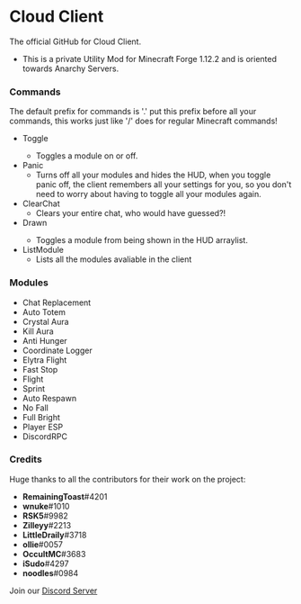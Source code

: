 # Cloud Client
The official GitHub for Cloud Client.
- This is a private Utility Mod for Minecraft Forge 1.12.2 and is oriented towards Anarchy Servers.

### Commands
The default prefix for commands is '.' put this prefix before all your commands, this works just like '/' does for regular Minecraft commands!
- Toggle <MODULE>
  * Toggles a module on or off.
- Panic
  * Turns off all your modules and hides the HUD, when you toggle panic off, the client remembers all your settings for you, so you don't need to worry about having to toggle all your modules again.
- ClearChat
  * Clears your entire chat, who would have guessed?!
- Drawn <MODULE>
  * Toggles a module from being shown in the HUD arraylist.
- ListModule
  * Lists all the modules avaliable in the client

### Modules
- Chat Replacement
- Auto Totem
- Crystal Aura
- Kill Aura
- Anti Hunger
- Coordinate Logger
- Elytra Flight
- Fast Stop
- Flight
- Sprint
- Auto Respawn
- No Fall
- Full Bright
- Player ESP
- DiscordRPC

### Credits
Huge thanks to all the contributors for their work on the project:
- **RemainingToast**#4201
- **wnuke**#1010
- **RSK5**#9982
- **Zilleyy**#2213
- **LittleDraily**#3718
- **ollie**#0057
- **OccultMC**#3683
- **iSudo**#4297
- **noodles**#0984

Join our [Discord Server](https://discord.gg/ZydwkaY)
